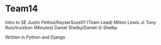 # Team14
Intro to SE
Justin Pettiss/KeyserSoze01 (Team Lead)
Milton Lewis Jr
Tony Ruiz/truizbon (Minutes)
Daniel Shelby/Daniel-S-Shelby

Written in Python and Django
